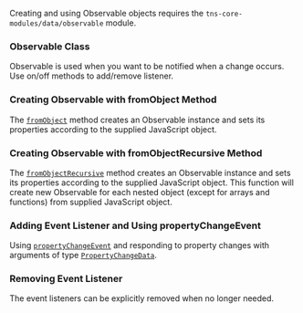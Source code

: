 Creating and using Observable objects requires the `tns-core-modules/data/observable` module.
<snippet id='observable-basics-imports'/>
<snippet id='observable-basics-imports-ts'/>

### Observable Class

Observable is used when you want to be notified when a change occurs. Use on/off methods to add/remove listener.
<snippet id='observable-class-xml'/>
<snippet id='observable-class'/>
<snippet id='observable-class-ts'/>

### Creating Observable with **fromObject** Method

The [`fromObject`](https://docs.nativescript.org/api-reference/modules/_data_observable_#fromobject) method creates an Observable instance and sets its properties according to the supplied JavaScript object.
<snippet id='observable-from-object'/>
<snippet id='observable-from-object-ts'/>

### Creating Observable with **fromObjectRecursive** Method

The [`fromObjectRecursive`](https://docs.nativescript.org/api-reference/modules/_data_observable_#fromobjectrecursive) method creates an Observable instance and sets its properties according to the supplied JavaScript object. This function will create new Observable for each nested object (except for arrays and functions) from supplied JavaScript object.
<snippet id='observable-from-object-recursive'/>
<snippet id='observable-from-object-recursive-ts'/>

### Adding Event Listener and Using **propertyChangeEvent**

Using [`propertyChangeEvent`](https://docs.nativescript.org/api-reference/classes/_data_observable_.observable#propertychangeevent) and responding to property changes with arguments of type [`PropertyChangeData`](https://docs.nativescript.org/api-reference/interfaces/_data_observable_.propertychangedata).
<snippet id='property-change-event'/>
<snippet id='property-change-event-ts'/>

### Removing Event Listener

The event listeners can be explicitly removed when no longer needed.
<snippet id='property-change-event-remove-listener'/>
<snippet id='property-change-event-remove-listener-ts'/>